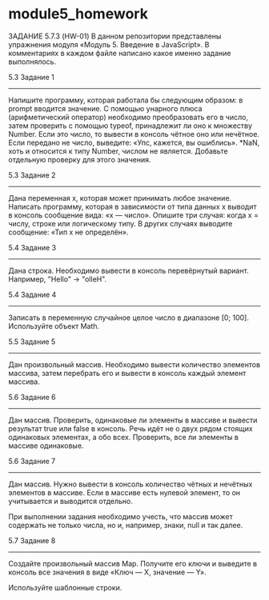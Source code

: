 # module5_homework
ЗАДАНИЕ 5.7.3 (HW-01)
В данном репозитории представлены упражнения модуля «Модуль 5. Введение в JavaScript». В комментариях в каждом файле написано какое именно задание выполнялось.

5.3 Задание 1
***
Напишите программу, которая работала бы следующим образом: в prompt вводится значение. С помощью унарного плюса (арифметический оператор) необходимо преобразовать его в число, затем проверить с помощью typeof, принадлежит ли оно к множеству Number.
Если это число, то вывести в консоль чётное оно или нечётное.
Если передано не число, выведите: «Упс, кажется, вы ошиблись».
*NaN, хоть и относится к типу Number, числом не является. Добавьте отдельную проверку для этого значения.

5.3 Задание 2
***
Дана переменная x, которая может принимать любое значение. Написать программу, которая в зависимости от типа данных x выводит в консоль сообщение вида: «x — число».
Опишите три случая: когда х = числу, строке или логическому типу. В других случаях выводите сообщение: «Тип x не определён».

5.4 Задание 3
***
Дана строка. Необходимо вывести в консоль перевёрнутый вариант. Например, "Hello" -> "olleH".

5.4 Задание 4
***
Записать в переменную случайное целое число в диапазоне [0; 100]. Используйте объект Math.

5.5 Задание 5
***
Дан произвольный массив. Необходимо вывести количество элементов массива, затем перебрать его и вывести в консоль каждый элемент массива.

5.6 Задание 6
***
Дан массив. Проверить, одинаковые ли элементы в массиве и вывести результат true или false в консоль. Речь идёт не о двух рядом стоящих одинаковых элементах, а обо всех. Проверить, все ли элементы в массиве одинаковые.

5.6 Задание 7
***
Дан массив. Нужно вывести в консоль количество чётных и нечётных элементов в массиве. Если в массиве есть нулевой элемент, то он учитывается и выводится отдельно. 

При выполнении задания необходимо учесть, что массив может содержать не только числа, но и, например, знаки, null и так далее.

5.7 Задание 8
***
Создайте произвольный массив Map. Получите его ключи и выведите в консоль все значения в виде «Ключ — Х, значение — Y».

Используйте шаблонные строки.

